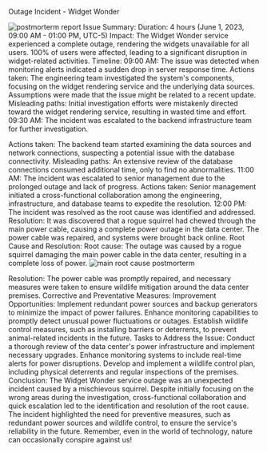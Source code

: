Outage Incident - Widget Wonder


 ![postmorterm report](https://github.com/Lapololucy/alx-system_engineering-devops/assets/113608901/f6c4417e-ae78-468d-841d-95444149ab9a)
Issue Summary:
Duration: 4 hours (June 1, 2023, 09:00 AM - 01:00 PM, UTC-5) Impact: The Widget Wonder service experienced a complete outage, rendering the widgets unavailable for all users. 100% of users were affected, leading to a significant disruption in widget-related activities.
Timeline:
09:00 AM: The issue was detected when monitoring alerts indicated a sudden drop in server response time.
Actions taken: The engineering team investigated the system's components, focusing on the widget rendering service and the underlying data sources. Assumptions were made that the issue might be related to a recent update.
Misleading paths: Initial investigation efforts were mistakenly directed toward the widget rendering service, resulting in wasted time and effort.
09:30 AM: The incident was escalated to the backend infrastructure team for further investigation.


Actions taken: The backend team started examining the data sources and network connections, suspecting a potential issue with the database connectivity.
Misleading paths: An extensive review of the database connections consumed additional time, only to find no abnormalities.
11:00 AM: The incident was escalated to senior management due to the prolonged outage and lack of progress.
Actions taken: Senior management initiated a cross-functional collaboration among the engineering, infrastructure, and database teams to expedite the resolution.
12:00 PM: The incident was resolved as the root cause was identified and addressed.
Resolution: It was discovered that a rogue squirrel had chewed through the main power cable, causing a complete power outage in the data center. The power cable was repaired, and systems were brought back online.
Root Cause and Resolution:
Root cause: The outage was caused by a rogue squirrel damaging the main power cable in the data center, resulting in a complete loss of power.
![main root cause postmorterm](https://github.com/Lapololucy/alx-system_engineering-devops/assets/113608901/5e7614ac-8e71-4aa4-8cd5-5e8d630d63ab)

Resolution: The power cable was promptly repaired, and necessary measures were taken to ensure wildlife mitigation around the data center premises.
Corrective and Preventative Measures:
Improvement Opportunities:
Implement redundant power sources and backup generators to minimize the impact of power failures.
Enhance monitoring capabilities to promptly detect unusual power fluctuations or outages.
Establish wildlife control measures, such as installing barriers or deterrents, to prevent animal-related incidents in the future.
Tasks to Address the Issue:
Conduct a thorough review of the data center's power infrastructure and implement necessary upgrades.
Enhance monitoring systems to include real-time alerts for power disruptions.
Develop and implement a wildlife control plan, including physical deterrents and regular inspections of the premises.
Conclusion: The Widget Wonder service outage was an unexpected incident caused by a mischievous squirrel. Despite initially focusing on the wrong areas during the investigation, cross-functional collaboration and quick escalation led to the identification and resolution of the root cause. The incident highlighted the need for preventive measures, such as redundant power sources and wildlife control, to ensure the service's reliability in the future.
Remember, even in the world of technology, nature can occasionally conspire against us!

